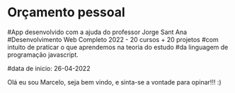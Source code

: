 # Orçamento pessoal

#App desenvolvido com a ajuda do professor Jorge Sant Ana
#Desenvolvimento Web Completo 2022 - 20 cursos + 20 projetos
#com intuito de praticar o que aprendemos na teoria do estudo
#da linguagem de programação javascript.

#data de inicio: 26-04-2022

Olá eu sou Marcelo, seja bem vindo, e sinta-se a vontade para opinar!!!  :)